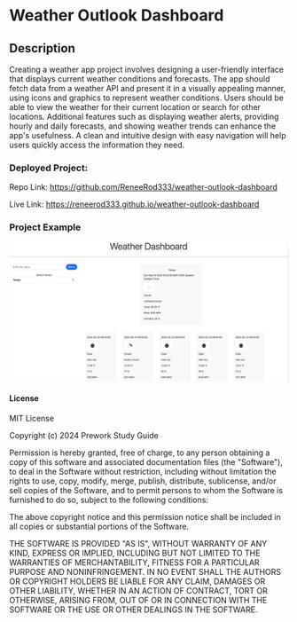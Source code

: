 # Weather Outlook Dashboard

## Description

Creating a weather app project involves designing a user-friendly interface that displays current weather conditions and forecasts. The app should fetch data from a weather API and present it in a visually appealing manner, using icons and graphics to represent weather conditions. Users should be able to view the weather for their current location or search for other locations. Additional features such as displaying weather alerts, providing hourly and daily forecasts, and showing weather trends can enhance the app's usefulness. A clean and intuitive design with easy navigation will help users quickly access the information they need.


### Deployed Project: 

Repo Link: https://github.com/ReneeRod333/weather-outlook-dashboard

Live Link: https://reneerod333.github.io/weather-outlook-dashboard


### Project Example

![](assets/images/weather-dashboard-screenshot.png)


#### License

MIT License

Copyright (c) 2024 Prework Study Guide

Permission is hereby granted, free of charge, to any person obtaining a copy
of this software and associated documentation files (the "Software"), to deal
in the Software without restriction, including without limitation the rights
to use, copy, modify, merge, publish, distribute, sublicense, and/or sell
copies of the Software, and to permit persons to whom the Software is
furnished to do so, subject to the following conditions:

The above copyright notice and this permission notice shall be included in all
copies or substantial portions of the Software.

THE SOFTWARE IS PROVIDED "AS IS", WITHOUT WARRANTY OF ANY KIND, EXPRESS OR
IMPLIED, INCLUDING BUT NOT LIMITED TO THE WARRANTIES OF MERCHANTABILITY,
FITNESS FOR A PARTICULAR PURPOSE AND NONINFRINGEMENT. IN NO EVENT SHALL THE
AUTHORS OR COPYRIGHT HOLDERS BE LIABLE FOR ANY CLAIM, DAMAGES OR OTHER
LIABILITY, WHETHER IN AN ACTION OF CONTRACT, TORT OR OTHERWISE, ARISING FROM,
OUT OF OR IN CONNECTION WITH THE SOFTWARE OR THE USE OR OTHER DEALINGS IN THE
SOFTWARE.


